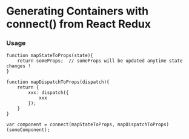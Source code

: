 # Generating Containers with connect() from React Redux

### Usage

    function mapStateToProps(state){
        return someProps;  // someProps will be updated anytime state changes !
    }
    
    function mapDispatchToProps(dispatch){
        return {
            xxx: dispatch({
                xxx
            });
        }
    }   
    
    var component = connect(mapStateToProps, mapDispatchToProps)(someComponent);